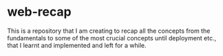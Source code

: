 # web-recap
This is a repository that I am creating to recap all the concepts from the fundamentals to some of the most crucial concepts until deployment etc., that I learnt and implemented and left for a while.
